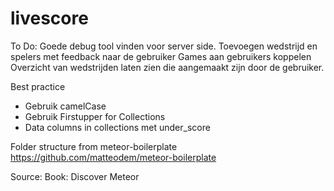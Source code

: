 livescore
=========

To Do:
Goede debug tool vinden voor server side.
Toevoegen wedstrijd en spelers met feedback naar de gebruiker
Games aan gebruikers koppelen 
Overzicht van wedstrijden laten zien die aangemaakt zijn door de gebruiker.


Best practice
* Gebruik camelCase
* Gebruik Firstupper for Collections
* Data columns in collections met under_score

Folder structure from meteor-boilerplate
https://github.com/matteodem/meteor-boilerplate

Source:
Book: Discover Meteor